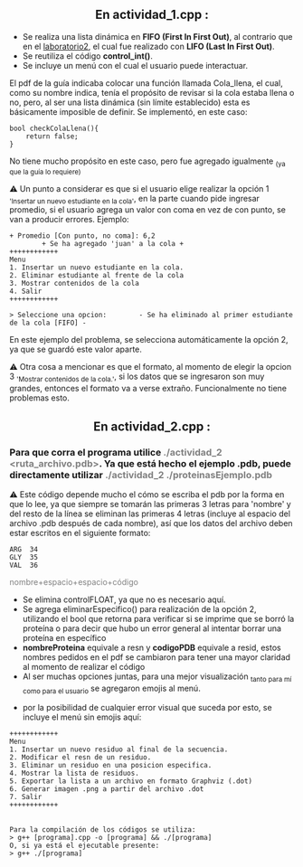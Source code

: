 <div align="center">
<h2>En actividad_1.cpp :</h2>
</div>

- Se realiza una lista dinámica en <strong>FIFO (First In First Out)</strong>, al contrario que en el [laboratorio2](https://github.com/Ciel-gtz/3430A224_2023430017/blob/laboratorio2/actividad_2.cpp), el cual fue realizado con <strong>LIFO (Last In First Out)</strong>.
- Se reutiliza el código <strong>control_int()</strong>.
- Se incluye un menú con el cual el usuario puede interactuar.

El pdf de la guía indicaba colocar una función llamada Cola_llena, el cual, como su nombre indica, tenía el propósito de revisar si la cola estaba llena o no, pero, al ser una lista dinámica (sin límite establecido) esta es básicamente imposible de definir. Se implementó, en este caso:
```
bool checkColaLlena(){
    return false;
}
```
No tiene mucho propósito en este caso, pero fue agregado igualmente <sub>(ya que la guía lo requiere)</sub>

⚠️ Un punto a considerar es que si el usuario elige realizar la opción 1 <sub>'Insertar un nuevo estudiante en la cola'</sub>, en la parte cuando pide ingresar promedio, si el usuario agrega un valor con coma en vez de con punto, se van a producir errores. Ejemplo: 
```
+ Promedio [Con punto, no coma]: 6,2
        + Se ha agregado 'juan' a la cola +
++++++++++++
Menu
1. Insertar un nuevo estudiante en la cola.
2. Eliminar estudiante al frente de la cola
3. Mostrar contenidos de la cola
4. Salir
++++++++++++

> Seleccione una opcion:        - Se ha eliminado al primer estudiante de la cola [FIFO] -
```
En este ejemplo del problema, se selecciona automáticamente la opción 2, ya que se guardó este valor aparte.

⚠️ Otra cosa a mencionar es que el formato, al momento de elegir la opcion 3 <sub>'Mostrar contenidos de la cola.'</sub>, si los datos que se ingresaron son muy grandes, entonces el formato va a verse extraño. Funcionalmente no tiene problemas esto.

<div align="center">
<h2>En actividad_2.cpp :</h2>
</div>

### Para que corra el programa utilice <span style="color: gray;">./actividad_2 <ruta_archivo.pdb></span>. Ya que está hecho el ejemplo .pdb, puede directamente utilizar <span style="color: gray;">./actividad_2 ./proteinasEjemplo.pdb</span>
⚠️ Este código depende mucho el cómo se escriba el pdb por la forma en que lo lee, ya que siempre se tomarán las primeras 3 letras para 'nombre' y del resto de la línea se eliminan las primeras 4 letras (incluye al espacio del archivo .pdb después de cada nombre), así que los datos del archivo deben estar escritos en el siguiente formato:
```
ARG  34
GLY  35
VAL  36
```
<span style="color: gray;">nombre+espacio+espacio+código</span>


- Se elimina controlFLOAT, ya que no es necesario aquí.
- Se agrega eliminarEspecifico() para realización de la opción 2, utilizando el bool que retorna para verificar si se imprime que se borró la proteína o para decir que hubo un error general al intentar borrar una proteína en específico
- <strong>nombreProteina</strong> equivale a resn y <strong>codigoPDB</strong> equivale a resid, estos nombres pedidos en el pdf se cambiaron para tener una mayor claridad al momento de realizar el código
- Al ser muchas opciones juntas, para una mejor visualización <sub>tanto para mí como para el usuario</sub> se agregaron emojis al menú.
+ por la posibilidad de cualquier error visual que suceda por esto, se incluye el menú sin emojis aquí:
```
++++++++++++
Menu
1. Insertar un nuevo residuo al final de la secuencia.
2. Modificar el resn de un residuo.
3. Eliminar un residuo en una posicion especifica.
4. Mostrar la lista de residuos.
5. Exportar la lista a un archivo en formato Graphviz (.dot)
6. Generar imagen .png a partir del archivo .dot
7. Salir
++++++++++++
```

<div>
<h2></h2>
</div>

```
Para la compilación de los códigos se utiliza: 
> g++ [programa].cpp -o [programa] && ./[programa]
O, si ya está el ejecutable presente:
> g++ ./[programa]
```
